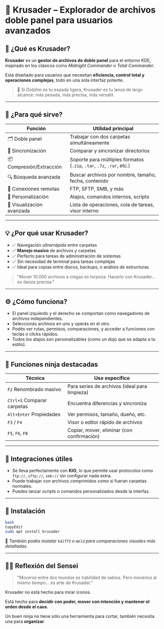 # 🧱 **Krusader – Explorador de archivos doble panel para usuarios avanzados**

## 📌 ¿Qué es Krusader?

**Krusader** es un **gestor de archivos de doble panel** para el entorno KDE, inspirado en los clásicos como *Midnight Commander* o *Total Commander*.

Está diseñado para usuarios que necesitan **eficiencia, control total y operaciones complejas**, todo en una sola interfaz potente.

> 🧭 Si Dolphin es tu espada ligera, Krusader es tu lanza de largo alcance: más pesada, más precisa, más versátil.
> 

---

## 🧩 ¿Para qué sirve?

| Función | Utilidad principal |
| --- | --- |
| 🗂️ Doble panel | Trabajar con dos carpetas simultáneamente |
| 🔄 Sincronización | Comparar y sincronizar directorios |
| 📦 Compresión/Extracción | Soporte para múltiples formatos (`.zip`, `.tar`, `.7z`, `.rar`, etc.) |
| 🔍 Búsqueda avanzada | Buscar archivos por nombre, tamaño, fecha, contenido |
| 🔑 Conexiones remotas | FTP, SFTP, SMB, y más |
| 🔧 Personalización | Atajos, comandos internos, scripts |
| 🧠 Visualización avanzada | Lista de operaciones, cola de tareas, visor interno |

---

## 💡 ¿Por qué usar Krusader?

- ✅ Navegación *ultrarrápida* entre carpetas
- ✅ **Manejo masivo** de archivos y carpetas
- ✅ Perfecto para tareas de administración de sistemas
- ✅ Sin necesidad de terminal para tareas complejas
- ✅ Ideal para copias entre discos, backups, o análisis de estructuras

> "Mover 10.000 archivos a ciegas es torpeza. Hacerlo con Krusader… es danza precisa."
> 

---

## ⚙️ ¿Cómo funciona?

- El panel izquierdo y el derecho se comportan como navegadores de archivos independientes.
- Seleccionás archivos en uno y operás en el otro.
- Podés ver rutas, permisos, comparaciones, y acceder a funciones con teclas o clicks rápidos.
- Todos los atajos son personalizables (como un dojo que se adapta a tu estilo).

---

## 🧪 Funciones ninja destacadas

| Técnica | Uso específico |
| --- | --- |
| `F2` Renombrado masivo | Para series de archivos (ideal para limpieza) |
| `Ctrl+S` Comparar carpetas | Encuentra diferencias y sincroniza |
| `Alt+Enter` Propiedades | Ver permisos, tamaño, dueño, etc. |
| `F3` / `F4` | Visor o editor rápido de archivos |
| `F5`, `F6`, `F8` | Copiar, mover, eliminar (con confirmación) |

---

## 🌉 Integraciones útiles

- Se lleva perfectamente con **KIO**, lo que permite usar protocolos como `ftp://`, `sftp://`, `smb://` sin configurar nada extra.
- Puede trabajar con archivos comprimidos como si fueran carpetas normales.
- Puedes lanzar scripts o comandos personalizados desde la interfaz.

---

## 🚀 Instalación

```bash
bash
CopyEdit
sudo apt install krusader

```

🧠 *También podés instalar `kdiff3` o `meld` para comparaciones visuales más detalladas.*

---

## 🧘‍♂️ Reflexión del Sensei

> "Moverse entre dos mundos es habilidad de sabios. Pero moverlos al mismo tiempo... es arte de Krusader."
> 

Krusader no está hecho para mirar íconos.

Está hecho para **decidir con poder, mover con intención y mantener el orden desde el caos**.

Un buen ninja no tiene sólo una herramienta para cortar, también necesita una para **organizar**.
